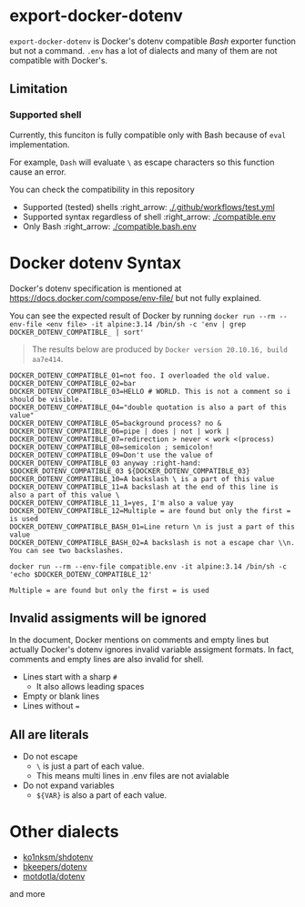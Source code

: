 # export-docker-dotenv

`export-docker-dotenv` is Docker's dotenv compatible *Bash* exporter function but not a command. `.env` has a lot of dialects and many of them are not compatible with Docker's.

## Limitation

### Supported shell

Currently, this funciton is fully compatible only with Bash because of `eval` implementation.

For example, `Dash` will evaluate `\` as escape characters so this function cause an error.

You can check the compatibility in this repository

- Supported (tested) shells :right_arrow: [./.github/workflows/test.yml](./.github/workflows/test.yml)
- Supported syntax regardless of shell :right_arrow: [./compatible.env](./compatible.env)
- Only Bash :right_arrow: [./compatible.bash.env](./compatible.bash.env)

# Docker dotenv Syntax

Docker's dotenv specification is mentioned at https://docs.docker.com/compose/env-file/ but not fully explained.

You can see the expected result of Docker by running `docker run --rm --env-file <env file> -it alpine:3.14 /bin/sh -c 'env | grep DOCKER_DOTENV_COMPATIBLE_ | sort'`

> The results below are produced by `Docker version 20.10.16, build aa7e414`.

```.env
DOCKER_DOTENV_COMPATIBLE_01=not foo. I overloaded the old value.
DOCKER_DOTENV_COMPATIBLE_02=bar
DOCKER_DOTENV_COMPATIBLE_03=HELLO # WORLD. This is not a comment so i should be visible.
DOCKER_DOTENV_COMPATIBLE_04="double quotation is also a part of this value"
DOCKER_DOTENV_COMPATIBLE_05=background process? no &
DOCKER_DOTENV_COMPATIBLE_06=pipe | does | not | work |
DOCKER_DOTENV_COMPATIBLE_07=redirection > never < work <(process)
DOCKER_DOTENV_COMPATIBLE_08=semicolon ; semicolon!
DOCKER_DOTENV_COMPATIBLE_09=Don't use the value of DOCKER_DOTENV_COMPATIBLE_03 anyway :right-hand: $DOCKER_DOTENV_COMPATIBLE_03 ${DOCKER_DOTENV_COMPATIBLE_03}
DOCKER_DOTENV_COMPATIBLE_10=A backslash \ is a part of this value
DOCKER_DOTENV_COMPATIBLE_11=A backslash at the end of this line is also a part of this value \
DOCKER_DOTENV_COMPATIBLE_11_1=yes, I'm also a value yay
DOCKER_DOTENV_COMPATIBLE_12=Multiple = are found but only the first = is used
DOCKER_DOTENV_COMPATIBLE_BASH_01=Line return \n is just a part of this value
DOCKER_DOTENV_COMPATIBLE_BASH_02=A backslash is not a escape char \\n. You can see two backslashes.
```

`docker run --rm --env-file compatible.env -it alpine:3.14 /bin/sh -c 'echo $DOCKER_DOTENV_COMPATIBLE_12'`

```
Multiple = are found but only the first = is used
```

## Invalid assigments will be ignored

In the document, Docker mentions on comments and empty lines but actually Docker's dotenv ignores invalid variable assigment formats. In fact, comments and empty lines are also invalid for shell.

- Lines start with a sharp `#`
  - It also allows leading spaces
- Empty or blank lines
- Lines without `=`

## All are literals

- Do not escape
  - `\` is just a part of each value.
  - This means multi lines in .env files are not avialable
- Do not expand variables
  - `${VAR}` is also a part of each value.

# Other dialects

- [ko1nksm/shdotenv](https://github.com/ko1nksm/shdotenv)
- [bkeepers/dotenv](https://github.com/bkeepers/dotenv)
- [motdotla/dotenv](https://github.com/motdotla/dotenv)

and more